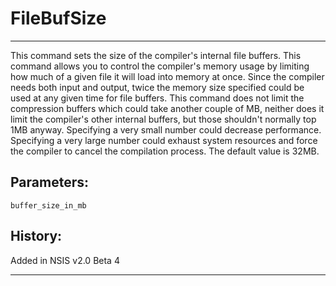 # FileBufSize

---

This command sets the size of the compiler's internal file buffers. This command allows you to control the compiler's memory usage by limiting how much of a given file it will load into memory at once. Since the compiler needs both input and output, twice the memory size specified could be used at any given time for file buffers. This command does not limit the compression buffers which could take another couple of MB, neither does it limit the compiler's other internal buffers, but those shouldn't normally top 1MB anyway. Specifying a very small number could decrease performance. Specifying a very large number could exhaust system resources and force the compiler to cancel the compilation process. The default value is 32MB.

## Parameters:

    buffer_size_in_mb

## History:

Added in NSIS v2.0 Beta 4

---
